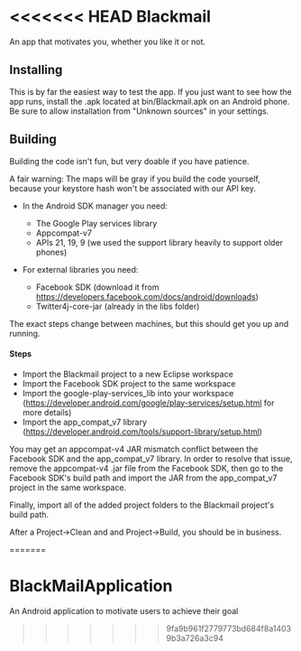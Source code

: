 <<<<<<< HEAD
Blackmail
=========

An app that motivates you, whether you like it or not.

Installing
----------
This is by far the easiest way to test the app.
If you just want to see how the app runs, install the .apk located at bin/Blackmail.apk on an Android phone. Be sure to allow installation from "Unknown sources" in your settings.

Building
--------
Building the code isn't fun, but very doable if you have patience.

A fair warning: The maps will be gray if you build the code yourself, because your keystore hash won't be associated with our API key.

* In the Android SDK manager you need:
    *  The Google Play services library
    * Appcompat-v7
    * APIs 21, 19, 9 (we used the support library heavily to support older phones)

* For external libraries you need: 
    * Facebook SDK (download it from https://developers.facebook.com/docs/android/downloads)
    * Twitter4j-core-jar (already in the libs folder)

The exact steps change between machines, but this should get you up and running.

#### Steps 

* Import the Blackmail project to a new Eclipse workspace
* Import the Facebook SDK project to the same workspace
* Import the google-play-services_lib into your workspace (https://developer.android.com/google/play-services/setup.html for more details)
* Import the app_compat_v7 library (https://developer.android.com/tools/support-library/setup.html)

You may get an appcompat-v4 JAR mismatch conflict between the Facebook SDK and the app_compat_v7 library.
In order to resolve that issue, remove the appcompat-v4 .jar file from the Facebook SDK, then go to the Facebook SDK's build path and import the JAR from the app_compat_v7 project in the same workspace.

Finally, import all of the added project folders to the Blackmail project's build path.

After a Project->Clean and and Project->Build, you should be in business.



=======
# BlackMailApplication
An Android application to motivate users to achieve their goal 
>>>>>>> 9fa9b961f2779773bd684f8a14039b3a726a3c94
